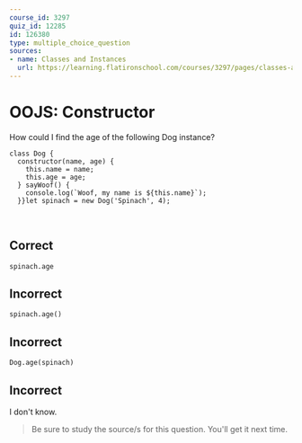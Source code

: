 ```yaml
---
course_id: 3297
quiz_id: 12285
id: 126380
type: multiple_choice_question
sources:
- name: Classes and Instances
  url: https://learning.flatironschool.com/courses/3297/pages/classes-and-instances?module_item_id=143622
---
```


# OOJS: Constructor

How could I find the age of the following Dog instance?

```
class Dog {
  constructor(name, age) {
    this.name = name;
    this.age = age;
  } sayWoof() {
    console.log(`Woof, my name is ${this.name}`);
  }}let spinach = new Dog('Spinach', 4);
```

&nbsp;

## Correct

```
spinach.age
```

## Incorrect

```
spinach.age()
```

## Incorrect

```
Dog.age(spinach)
```

## Incorrect

I don't know.

> Be sure to study the source/s for this question. You'll get it next time.
